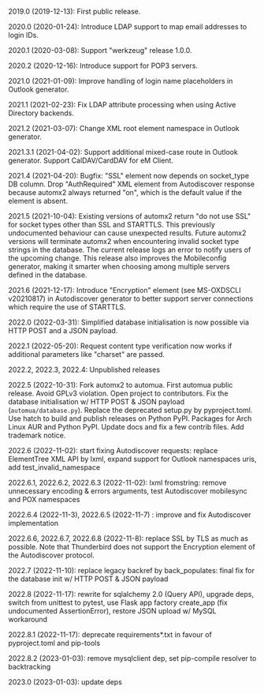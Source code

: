 2019.0 (2019-12-13): First public release.

2020.0 (2020-01-24): Introduce LDAP support to map email addresses to login IDs.

2020.1 (2020-03-08): Support "werkzeug" release 1.0.0.

2020.2 (2020-12-16): Introduce support for POP3 servers.

2021.0 (2021-01-09): Improve handling of login name placeholders in Outlook generator.

2021.1 (2021-02-23): Fix LDAP attribute processing when using Active Directory backends.

2021.2 (2021-03-07): Change XML root element namespace in Outlook generator.

2021.3.1 (2021-04-02): Support additional mixed-case route in Outlook generator. Support CalDAV/CardDAV for eM Client.

2021.4 (2021-04-20): Bugfix: "SSL" element now depends on socket_type DB column. Drop "AuthRequired" XML element from Autodiscover response because automx2 always returned "on", which is the default value if the element is absent.

2021.5 (2021-10-04): Existing versions of automx2 return "do not use SSL" for socket types other than SSL and STARTTLS. This previously undocumented behaviour can cause unexpected results. Future automx2 versions will terminate automx2 when encountering invalid socket type strings in the database. The current release logs an error to notify users of the upcoming change. This release also improves the Mobileconfig generator, making it smarter when choosing among multiple servers defined in the database.

2021.6 (2021-12-17): Introduce "Encryption" element (see MS-OXDSCLI v20210817) in Autodiscover generator to better support server connections which require the use of STARTTLS.

2022.0 (2022-03-31): Simplified database initialisation is now possible via HTTP POST and a JSON payload.

2022.1 (2022-05-20): Request content type verification now works if additional parameters like "charset" are passed.

2022.2, 2022.3, 2022.4: Unpublished releases

2022.5 (2022-10-31): Fork automx2 to automua. First automua public release. Avoid GPLv3 violation. Open project to contributors. Fix the database initialisation w/ HTTP POST & JSON payload (`automua/database.py`). Replace the deprecated setup.py by pyproject.toml. Use hatch to build and publish releases on Python PyPI. Packages for Arch Linux AUR and Python PyPI. Update docs and fix a few contrib files. Add trademark notice. 

2022.6 (2022-11-02): start fixing Autodiscover requests: replace ElementTree XML API by lxml, expand support for Outlook namespaces uris, add test_invalid_namespace

2022.6.1, 2022.6.2, 2022.6.3 (2022-11-02): lxml fromstring: remove unnecessary encoding & errors arguments, test Autodiscover mobilesync and POX namespaces

2022.6.4 (2022-11-3), 2022.6.5 (2022-11-7) : improve and fix Autodiscover implementation

2022.6.6, 2022.6.7, 2022.6.8 (2022-11-8): replace SSL by TLS as much as possible. Note that Thunderbird does not support the Encryption element of the Autodiscover protocol.

2022.7 (2022-11-10): replace legacy backref by back_populates: final fix for the database init w/ HTTP POST & JSON payload

2022.8 (2022-11-17): rewrite for sqlalchemy 2.0 (Query API), upgrade deps, switch from unittest to pytest, use Flask app factory create_app (fix undocumented AssertionError), restore JSON upload w/ MySQL workaround

2022.8.1 (2022-11-17): deprecate requirements*.txt in favour of pyproject.toml and pip-tools

2022.8.2 (2023-01-03): remove mysqlclient dep, set pip-compile resolver to backtracking

2023.0 (2023-01-03): update deps